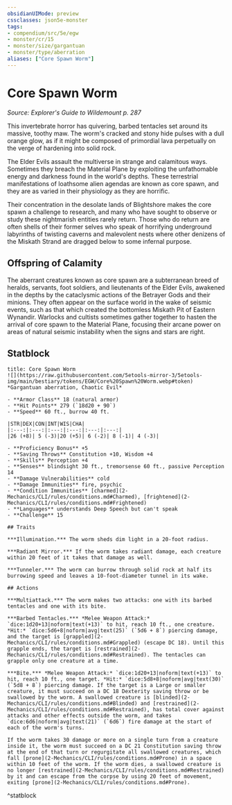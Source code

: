 ```yaml
---
obsidianUIMode: preview
cssclasses: json5e-monster
tags:
- compendium/src/5e/egw
- monster/cr/15
- monster/size/gargantuan
- monster/type/aberration
aliases: ["Core Spawn Worm"]
---
```

# Core Spawn Worm
*Source: Explorer's Guide to Wildemount p. 287*  

This invertebrate horror has quivering, barbed tentacles set around its massive, toothy maw. The worm's cracked and stony hide pulses with a dull orange glow, as if it might be composed of primordial lava perpetually on the verge of hardening into solid rock.

The Elder Evils assault the multiverse in strange and calamitous ways. Sometimes they breach the Material Plane by exploiting the unfathomable energy and darkness found in the world's depths. These terrestrial manifestations of loathsome alien agendas are known as core spawn, and they are as varied in their physiology as they are horrific.

Their concentration in the desolate lands of Blightshore makes the core spawn a challenge to research, and many who have sought to observe or study these nightmarish entities rarely return. Those who do return are often shells of their former selves who speak of horrifying underground labyrinths of twisting caverns and malevolent nests where other denizens of the Miskath Strand are dragged below to some infernal purpose.

## Offspring of Calamity

The aberrant creatures known as core spawn are a subterranean breed of heralds, servants, foot soldiers, and lieutenants of the Elder Evils, awakened in the depths by the cataclysmic actions of the Betrayer Gods and their minions. They often appear on the surface world in the wake of seismic events, such as that which created the bottomless Miskath Pit of Eastern Wynandir. Warlocks and cultists sometimes gather together to hasten the arrival of core spawn to the Material Plane, focusing their arcane power on areas of natural seismic instability when the signs and stars are right.

## Statblock

```ad-statblock
title: Core Spawn Worm
![](https://raw.githubusercontent.com/5etools-mirror-3/5etools-img/main/bestiary/tokens/EGW/Core%20Spawn%20Worm.webp#token)
*Gargantuan aberration, Chaotic Evil*

- **Armor Class** 18 (natural armor)
- **Hit Points** 279 (`18d20 + 90`)
- **Speed** 60 ft., burrow 40 ft.

|STR|DEX|CON|INT|WIS|CHA|
|:---:|:---:|:---:|:---:|:---:|:---:|
|26 (+8)| 5 (-3)|20 (+5)| 6 (-2)| 8 (-1)| 4 (-3)|

- **Proficiency Bonus** +5
- **Saving Throws** Constitution +10, Wisdom +4
- **Skills** Perception +4
- **Senses** blindsight 30 ft., tremorsense 60 ft., passive Perception 14
- **Damage Vulnerabilities** cold
- **Damage Immunities** fire, psychic
- **Condition Immunities** [charmed](2-Mechanics/CLI/rules/conditions.md#Charmed), [frightened](2-Mechanics/CLI/rules/conditions.md#Frightened)
- **Languages** understands Deep Speech but can't speak
- **Challenge** 15

## Traits

***Illumination.*** The worm sheds dim light in a 20-foot radius.

***Radiant Mirror.*** If the worm takes radiant damage, each creature within 20 feet of it takes that damage as well.

***Tunneler.*** The worm can burrow through solid rock at half its burrowing speed and leaves a 10-foot-diameter tunnel in its wake.

## Actions

***Multiattack.*** The worm makes two attacks: one with its barbed tentacles and one with its bite.

***Barbed Tentacles.*** *Melee Weapon Attack:* `dice:1d20+13|noform|text(+13)` to hit, reach 10 ft., one creature. *Hit:* `dice:5d6+8|noform|avg|text(25)` (`5d6 + 8`) piercing damage, and the target is [grappled](2-Mechanics/CLI/rules/conditions.md#Grappled) (escape DC 18). Until this grapple ends, the target is [restrained](2-Mechanics/CLI/rules/conditions.md#Restrained). The tentacles can grapple only one creature at a time.

***Bite.*** *Melee Weapon Attack:* `dice:1d20+13|noform|text(+13)` to hit, reach 10 ft., one target. *Hit:* `dice:5d8+8|noform|avg|text(30)` (`5d8 + 8`) piercing damage. If the target is a Large or smaller creature, it must succeed on a DC 18 Dexterity saving throw or be swallowed by the worm. A swallowed creature is [blinded](2-Mechanics/CLI/rules/conditions.md#Blinded) and [restrained](2-Mechanics/CLI/rules/conditions.md#Restrained), has total cover against attacks and other effects outside the worm, and takes `dice:6d6|noform|avg|text(21)` (`6d6`) fire damage at the start of each of the worm's turns.

If the worm takes 30 damage or more on a single turn from a creature inside it, the worm must succeed on a DC 21 Constitution saving throw at the end of that turn or regurgitate all swallowed creatures, which fall [prone](2-Mechanics/CLI/rules/conditions.md#Prone) in a space within 10 feet of the worm. If the worm dies, a swallowed creature is no longer [restrained](2-Mechanics/CLI/rules/conditions.md#Restrained) by it and can escape from the corpse by using 20 feet of movement, exiting [prone](2-Mechanics/CLI/rules/conditions.md#Prone).
```
^statblock